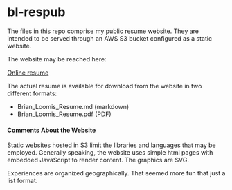 # bl-respub
The files in this repo comprise my public resume website. They are intended to be served through an AWS S3 bucket configured as a static website.

The website may be reached here:

[Online resume](http://blrespub.s3-website-us-east-1.amazonaws.com)

The actual resume is available for download from the website in two different formats:
- Brian_Loomis_Resume.md (markdown)
- Brian_Loomis_Resume.pdf (PDF)

#### Comments About the Website
Static websites hosted in S3 limit the libraries and languages that may be employed. Generally speaking, the website uses simple html pages with embedded JavaScript to render content. The graphics are SVG.

Experiences are organized geographically. That seemed more fun that just a list format.